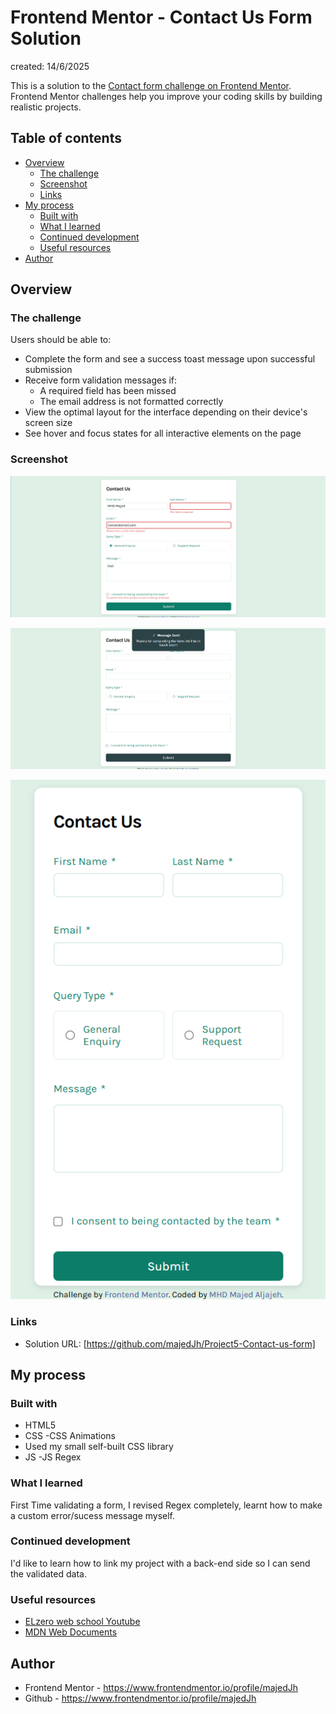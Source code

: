 # Frontend Mentor - Contact Us Form Solution

created: 14/6/2025

This is a solution to the [Contact form challenge on Frontend Mentor](https://www.frontendmentor.io/challenges/contact-form--G-hYlqKJj). Frontend Mentor challenges help you improve your coding skills by building realistic projects.  

## Table of contents

- [Overview](#overview)
  - [The challenge](#the-challenge)
  - [Screenshot](#screenshot)
  - [Links](#links)
- [My process](#my-process)
  - [Built with](#built-with)
  - [What I learned](#what-i-learned)
  - [Continued development](#continued-development)
  - [Useful resources](#useful-resources)
- [Author](#author)

## Overview

### The challenge

Users should be able to:

- Complete the form and see a success toast message upon successful submission
- Receive form validation messages if:
  - A required field has been missed
  - The email address is not formatted correctly
- View the optimal layout for the interface depending on their device's screen size
- See hover and focus states for all interactive elements on the page

### Screenshot

![](./Project%20Screenshots/Screenshot%202025-07-21%20182020.png)

![](./Project%20Screenshots/Screenshot%202025-07-21%20182053.png)

![](./Project%20Screenshots/Screenshot%202025-07-21%20182125.png)

### Links

- Solution URL: [https://github.com/majedJh/Project5-Contact-us-form]

## My process

### Built with

- HTML5
- CSS
-CSS Animations 
- Used my small self-built CSS library
- JS
-JS Regex

### What I learned

First Time validating a form, I revised Regex completely, learnt how to make a custom error/sucess message myself.

### Continued development

I'd like to learn how to link my project with a back-end side so I can send the validated data.

### Useful resources

- [ELzero web school Youtube](https://www.youtube.com/@ElzeroWebSchool)
- [MDN Web Documents](https://developer.mozilla.org/en-US/)

## Author

- Frontend Mentor - https://www.frontendmentor.io/profile/majedJh
- Github - https://www.frontendmentor.io/profile/majedJh
